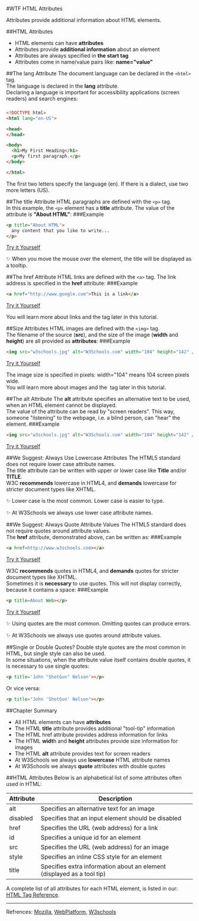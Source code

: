 #WTF HTML Attributes

Attributes provide additional information about HTML elements.

##HTML Attributes
* HTML elements can have **attributes**
* Attributes provide **additional information** about an element
* Attributes are always specified in **the start tag**
* Attributes come in name/value pairs like: **name="value"**

##The lang Attribute
The document language can be declared in the `<html>` tag.  
The language is declared in the **lang** attribute.  
Declaring a language is important for accessibility applications (screen readers) and search engines:
###
```html
<!DOCTYPE html>
<html lang="en-US">

<head>
</head>

<body>
  <h1>My First Heading</h1>
  <p>My first paragraph.</p>
</body>

</html>
```
The first two letters specify the language (en). If there is a dialect, use two more letters (US).

##The title Attribute
HTML paragraphs are defined with the `<p>` tag.  
In this example, the `<p>` element has a **title** attribute. The value of the attribute is **"About HTML"**:
###Example
```html
<p title="About HTML">
  any content that you like to write...
</p>
```
[Try it Yourself][title attribute]

:sparkles: 	When you move the mouse over the element, the title will be displayed as a tooltip.

##The href Attribute
HTML links are defined with the `<a>` tag. The link address is specified in the **href** attribute:
###Example
```html
<a href="http://www.google.com">This is a link</a>
```
[Try it Yourself][href attribute]

You will learn more about links and the <a> tag later in this tutorial.

##Size Attributes
HTML images are defined with the `<img>` tag.  
The filename of the source (**src**), and the size of the image (**width** and **height**) are all provided as **attributes**:
###Example
```html
<img src="w3schools.jpg" alt="W3Schools.com" width="104" height="142" />
```
[Try it Yourself][size attribute]

The image size is specified in pixels: width="104" means 104 screen pixels wide.  
You will learn more about images and the <img> tag later in this tutorial.

##The alt Attribute
The **alt** attribute specifies an alternative text to be used, when an HTML element cannot be displayed.  
The value of the attribute can be read by "screen readers". This way, someone "listening" to the webpage, i.e. a blind person, can "hear" the element.
###Example
```html
<img src="w3schools.jpg" alt="W3Schools.com" width="104" height="142" />
```
[Try it Yourself][alt attribute]

##We Suggest: Always Use Lowercase Attributes
The HTML5 standard does not require lower case attribute names.  
The title attribute can be written with upper or lower case like **Title** and/or **TITLE**.  
W3C **recommends** lowercase in HTML4, and **demands** lowercase for stricter document types like XHTML.

:sparkles: Lower case is the most common. Lower case is easier to type.

:sparkles: At W3Schools we always use lower case attribute names.

##We Suggest: Always Quote Attribute Values
The HTML5 standard does not require quotes around attribute values.  
The **href** attribute, demonstrated above, can be written as:
###Example
```html
<a href=http://www.w3schools.com></a>
```
[Try it Yourself][href attribute quote]

W3C **recommends** quotes in HTML4, and **demands** quotes for stricter document types like XHTML.  
Sometimes it is **necessary** to use quotes. This will not display correctly, because it contains a space:
###Example
```html
<p title=About Web></p>
```
[Try it Yourself][title attribute quote]

:sparkles: Using quotes are the most common. Omitting quotes can produce errors. 

:sparkles: At W3Schools we always use quotes around attribute values.

##Single or Double Quotes?
Double style quotes are the most common in HTML, but single style can also be used.  
In some situations, when the attribute value itself contains double quotes, it is necessary to use single quotes:
```html
<p title='John "ShotGun" Nelson'></p>
```
Or vice versa:
```html
<p title="John 'ShotGun' Nelson"></p>
```
##Chapter Summary
* All HTML elements can have **attributes**
* The HTML **title** attribute provides additional "tool-tip" information
* The HTML href attribute provides address information for links
* The HTML **widt**h and **height** attributes provide size information for images
* The HTML **alt** attribute provides text for screen readers
* At W3Schools we always use **lowercase** HTML attribute names
* At W3Schools we always **quote** attributes with double quotes

##HTML Attributes
Below is an alphabetical list of some attributes often used in HTML:

|Attribute | Description|
|----------|------------|
|alt |	Specifies an alternative text for an image|
|disabled | Specifies that an input element should be disabled|
|href | Specifies the URL (web address) for a link|
|id | Specifies a unique id for an element|
|src |	Specifies the URL (web address) for an image|
|style	| Specifies an inline CSS style for an element
|title	| Specifies extra information about an element (displayed as a tool tip)|

A complete list of all attributes for each HTML element, is listed in our: [HTML Tag Reference](http://www.w3schools.com/tags/default.asp).

---
Refrences: [Mozilla], [WebPlatform], [W3schools]

[title attribute]: http://jsbin.com/pateru/embed?html,output
[href attribute]: http://jsbin.com/qojaho/embed?html,output
[size attribute]: http://jsbin.com/bipepu/embed?html,output
[alt attribute]: http://jsbin.com/mekoqi/embed?html,output
[href attribute quote]: http://jsbin.com/ruqizab/embed?html,output
[title attribute quote]: http://jsbin.com/lecido/embed?html,output
[Mozilla]: http://developer.mozilla.org/en-US/docs/Web/HTML
[WebPlatform]: https://docs.webplatform.org/wiki/html
[W3schools]: http://www.w3schools.com/html/
